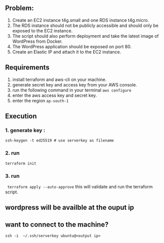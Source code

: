 ## Problem:
1. Create an EC2 instance t4g.small and one RDS instance t4g.micro.
2. The RDS instance should not be publicly accessible and should only be exposed to the EC2 instance.
3. The script should also perform deployment and take the latest image of WordPress from Docker.
4. The WordPress application should be exposed on port 80.
5. Create an Elastic IP and attach it to the EC2 instance.

## Requirements
1. install terraform and aws-cli on your machine.
2. generate secret key and access key from your AWS console.
3. run the following command in your terminal
    ``` aws configure ```
4. enter the aws access key and secret key.
5. enter the region
    ``` ap-south-1 ```

## Execution
### 1. generate key :
``` ssh-keygen -t ed25519 # use serverkey as filename ```
### 2. run
``` terraform init ```

### 3. run 
``` terraform apply --auto-approve```
    this will validate and run the terraform script.
    
## wordpress will be availble at the ouput ip 

## want to connect to the machine?
``` ssh -i  ~/.ssh/serverkey ubuntu@<output ip> ```
